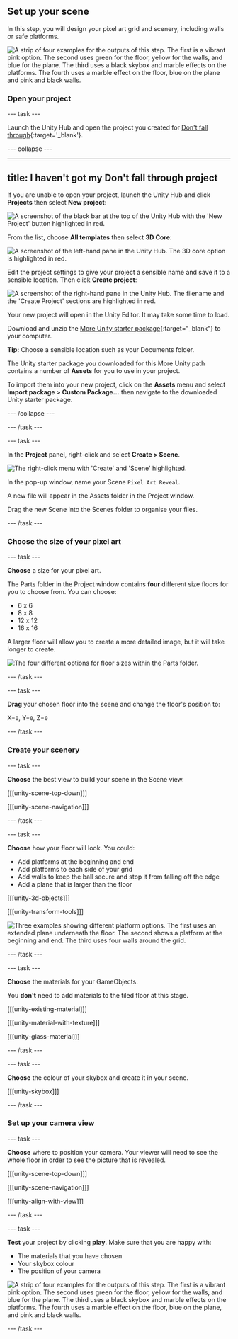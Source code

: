 ## Set up your scene

In this step, you will design your pixel art grid and scenery, including walls or safe platforms. 

![A strip of four examples for the outputs of this step. The first is a vibrant pink option. The second uses green for the floor, yellow for the walls, and blue for the plane. The third uses a black skybox and marble effects on the platforms. The fourth uses a marble effect on the floor, blue on the plane and pink and black walls.](images/output2-strip.png)

### Open your project

--- task ---

Launch the Unity Hub and open the project you created for [Don't fall through](https://projects.raspberrypi.org/en/projects/dont-fall-through/0){:target='_blank'}.

--- collapse ---

---
title: I haven't got my Don't fall through project
---

If you are unable to open your project, launch the Unity Hub and click **Projects** then select **New project**:

![A screenshot of the black bar at the top of the Unity Hub with the 'New Project' button highlighted in red.](images/new-project.png)

From the list, choose **All templates** then select **3D Core**:

![A screenshot of the left-hand pane in the Unity Hub. The 3D core option is highlighted in red.](images/3D-core.png)

Edit the project settings to give your project a sensible name and save it to a sensible location. Then click **Create project**:

![A screenshot of the right-hand pane in the Unity Hub. The filename and the 'Create Project' sections are highlighted in red.](images/create-project.png)

Your new project will open in the Unity Editor. It may take some time to load.

Download and unzip the [More Unity starter package](https://rpf.io/p/en/rainbow-run-go){:target="_blank"} to your computer. 

**Tip:** Choose a sensible location such as your Documents folder.

The Unity starter package you downloaded for this More Unity path contains a number of **Assets** for you to use in your project.

To import them into your new project, click on the **Assets** menu and select **Import package > Custom Package…** then navigate to the downloaded Unity starter package.

--- /collapse ---

--- /task ---

--- task ---

In the **Project** panel, right-click and select **Create > Scene**.

![The right-click menu with 'Create' and 'Scene' highlighted.](images/create-scene.png)

In the pop-up window, name your Scene `Pixel Art Reveal`.

A new file will appear in the Assets folder in the Project window.

Drag the new Scene into the Scenes folder to organise your files.

--- /task ---

### Choose the size of your pixel art

--- task ---

**Choose** a size for your pixel art. 

The Parts folder in the Project window contains **four** different size floors for you to choose from. You can choose:

+ 6 x 6
+ 8 x 8
+ 12 x 12
+ 16 x 16

A larger floor will allow you to create a more detailed image, but it will take longer to create. 

![The four different options for floor sizes within the Parts folder.](images/floor-options.png)

--- /task ---

--- task ---

**Drag** your chosen floor into the scene and change the floor's position to: 

X=`0`, Y=`0`, Z=`0`

--- /task ---

### Create your scenery

--- task ---

**Choose** the best view to build your scene in the Scene view. 

[[[unity-scene-top-down]]]

[[[unity-scene-navigation]]]

--- /task ---

--- task ---

**Choose** how your floor will look. You could:

+ Add platforms at the beginning and end
+ Add platforms to each side of your grid
+ Add walls to keep the ball secure and stop it from falling off the edge
+ Add a plane that is larger than the floor

[[[unity-3d-objects]]]

[[[unity-transform-tools]]]

![Three examples showing different platform options. The first uses an extended plane underneath the floor. The second shows a platform at the beginning and end. The third uses four walls around the grid.](images/wall-strip-options.png)

--- /task ---

--- task ---

**Choose** the materials for your GameObjects. 

You **don't** need to add materials to the tiled floor at this stage. 

[[[unity-existing-material]]]

[[[unity-material-with-texture]]]

[[[unity-glass-material]]]

--- /task ---

--- task ---

**Choose** the colour of your skybox and create it in your scene.

[[[unity-skybox]]]

--- /task ---

### Set up your camera view

--- task ---

**Choose** where to position your camera. Your viewer will need to see the whole floor in order to see the picture that is revealed. 

[[[unity-scene-top-down]]]

[[[unity-scene-navigation]]]

[[[unity-align-with-view]]]

--- /task ---

--- task ---

**Test** your project by clicking **play**. Make sure that you are happy with:

+ The materials that you have chosen
+ Your skybox colour
+ The position of your camera

![A strip of four examples for the outputs of this step. The first is a vibrant pink option. The second uses green for the floor, yellow for the walls, and blue for the plane. The third uses a black skybox and marble effects on the platforms. The fourth uses a marble effect on the floor, blue on the plane, and pink and black walls.](images/output2-strip.png)

--- /task ---




